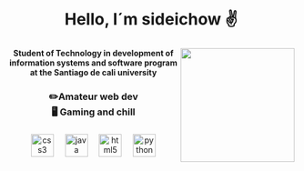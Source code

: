 <h1 align="center">Hello, I´m sideichow ✌️</h1>

###

<img align="right" height="200" src="https://pa1.narvii.com/6287/a9f99cdc452c47f721764b458eb21de9203580d3_hq.gif"  />

###

<h4 align="center">Student of Technology in development of information systems and software program at the Santiago de cali university</h4>

###

<h3 align="center">✏️Amateur web dev<br>🖥️ Gaming and chill</h3>

###

<div align="center">
  <img src="https://cdn.jsdelivr.net/gh/devicons/devicon/icons/css3/css3-original.svg" height="40" alt="css3 logo"  />
  <img width="12" />
  <img src="https://cdn.jsdelivr.net/gh/devicons/devicon/icons/java/java-original.svg" height="40" alt="java logo"  />
  <img width="12" />
  <img src="https://cdn.jsdelivr.net/gh/devicons/devicon/icons/html5/html5-original.svg" height="40" alt="html5 logo"  />
  <img width="12" />
  <img src="https://cdn.jsdelivr.net/gh/devicons/devicon/icons/python/python-original.svg" height="40" alt="python logo"  />
</div>

###
